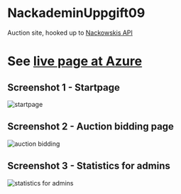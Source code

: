 # NackademinUppgift09
Auction site, hooked up to [Nackowskis API](http://nackowskis.azurewebsites.net)

# See [live page at Azure](http://nauktion.azurewebsites.net)

## Screenshot 1 - Startpage

![startpage](https://user-images.githubusercontent.com/2477952/45869783-9d2de500-bd89-11e8-980f-cd37083ef195.png)

## Screenshot 2 - Auction bidding page

![auction bidding](https://user-images.githubusercontent.com/2477952/45869934-feee4f00-bd89-11e8-9e5e-a2dc926babbf.png)

## Screenshot 3 - Statistics for admins

![statistics for admins](https://user-images.githubusercontent.com/2477952/45869970-1c231d80-bd8a-11e8-878f-1a2cc5cc9525.png)
